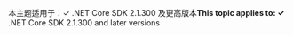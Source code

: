 <span data-ttu-id="a12ec-101">本主题适用于：✓ .NET Core SDK 2.1.300 及更高版本</span><span class="sxs-lookup"><span data-stu-id="a12ec-101">**This topic applies to: ✓** .NET Core SDK 2.1.300 and later versions</span></span>

